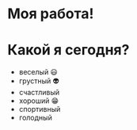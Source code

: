 # Моя работа!

# Какой я сегодня?
* веселый :smiley:
* грустный :alien:
* счастливый
* хороший :grin: 
* спортивный
* голодный
